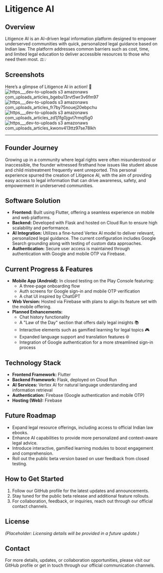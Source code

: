 # Litigence AI

## Overview
Litigence AI is an AI-driven legal information platform designed to empower underserved communities with quick, personalized legal guidance based on Indian law. The platform addresses common barriers such as cost, time, and limited legal education to deliver accessible resources to those who need them most. ⚖️💡

## Screenshots
Here’s a glimpse of Litigence AI in action! 📸  
![https___dev-to-uploads s3 amazonaws com_uploads_articles_bgebu13rvt5wr3v6fm97](https://github.com/user-attachments/assets/a6218986-3100-4be7-b474-83f7cdd788de)
![https___dev-to-uploads s3 amazonaws com_uploads_articles_fr7by75nouej20ebpchu](https://github.com/user-attachments/assets/9c1fb038-e7ef-4cc1-ad22-fe0cc16d1993)
![https___dev-to-uploads s3 amazonaws com_uploads_articles_zd1j1fg0jgvt7rmql5g0](https://github.com/user-attachments/assets/d884efcc-41b5-4ce9-8ae2-376bf35ee2aa)
![https___dev-to-uploads s3 amazonaws com_uploads_articles_kwonv413ttz97se78lkh](https://github.com/user-attachments/assets/50746671-99c9-4bb3-b4f4-b1d9a0161d8a)

---

## Founder Journey
Growing up in a community where legal rights were often misunderstood or inaccessible, the founder witnessed firsthand how issues like student abuse and child mistreatment frequently went unreported. This personal experience spurred the creation of Litigence AI, with the aim of providing easy access to legal information that can drive awareness, safety, and empowerment in underserved communities.

## Software Solution
- **Frontend:** Built using Flutter, offering a seamless experience on mobile and web platforms.
- **Backend:** Developed with Flask and hosted on Cloud Run to ensure high scalability and performance.
- **AI Integration:** Utilizes a fine-tuned Vertex AI model to deliver relevant, personalized legal guidance. The current configuration includes Google Search grounding along with testing of custom data approaches.
- **Authentication:** Secure user access is maintained through authentication with Google and mobile OTP via Firebase.

## Current Progress & Features
- **Mobile App (Android):** In closed testing on the Play Console featuring:
  - A three-page onboarding flow
  - Auth screens for Google sign-in and mobile OTP verification
  - A chat UI inspired by ChatGPT
- **Web Version:** Hosted via Firebase with plans to align its feature set with the mobile offering.
- **Planned Enhancements:**
  - Chat history functionality
  - A "Law of the Day" section that offers daily legal insights 📚
  - Interactive elements such as gamified learning for legal topics 🎮
  - Expanded language support and translation features 🌐
  - Integration of Google authentication for a more streamlined sign-in process

## Technology Stack
- **Frontend Framework:** Flutter
- **Backend Framework:** Flask, deployed on Cloud Run
- **AI Services:** Vertex AI for natural language understanding and information retrieval
- **Authentication:** Firebase (Google authentication and mobile OTP)
- **Hosting (Web):** Firebase

## Future Roadmap
- Expand legal resource offerings, including access to official Indian law ebooks.
- Enhance AI capabilities to provide more personalized and context-aware legal advice.
- Introduce interactive, gamified learning modules to boost engagement and comprehension.
- Roll out the public beta version based on user feedback from closed testing.

## How to Get Started
1. Follow our GitHub profile for the latest updates and announcements.
2. Stay tuned for the public beta release and additional feature rollouts.
3. For collaboration, feedback, or inquiries, reach out through our official contact channels.

## License
*(Placeholder: Licensing details will be provided in a future update.)*

## Contact
For more details, updates, or collaboration opportunities, please visit our GitHub profile or get in touch through our official communication channels.
